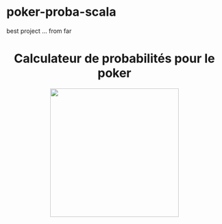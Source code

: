 # poker-proba-scala
best project ... from far

<div align = "center">
  
  <h1>Calculateur de probabilités pour le poker</h1>

   <img src ="https://media.giphy.com/media/3ov9jUCYetT3GVwcy4/giphy-downsized-large.gif" width="300px"/>
</div>
